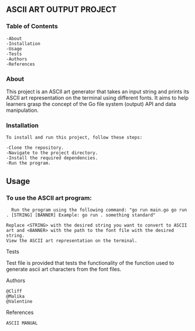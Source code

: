 ## ASCII ART OUTPUT PROJECT

### Table of Contents

    -About
    -Installation
    -Usage
    -Tests
    -Authors
    -References

### About

This project is an ASCII art generator that takes an input string and prints its ASCII art representation on the terminal using different fonts. It aims to help learners grasp the concept of the Go file system (output) API and data manipulation.

### Installation

``To install and run this project, follow these steps:``

    -Clone the repository.
    -Navigate to the project directory.
    -Install the required dependencies.
    -Run the program.

## Usage

### To use the ASCII art program:

``  Run the program using the following command: "go run main.go go run . [STRING] [BANNER] Example: go run . something standard"``


    Replace <STRING> with the desired string you want to convert to ASCII art and <BANNER> with the path to the font file with the desired string.
    View the ASCII art representation on the terminal.

Tests

Test file is provided that tests the functionality of the function used to generate ascii art characters from the font files.

Authors

    @Cliff 
    @Malika 
    @Valentine 

References

    ASCII MANUAL
